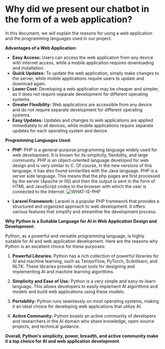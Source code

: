 # Why did we present our chatbot in the form of a web application?

In this document, we will explain the reasons for using a web application and the programming languages used in our project.

**Advantages of a Web Application:**

* **Easy Access:** Users can access the web application from any device with internet access, while a mobile application requires downloading and installation.
* **Quick Updates:** To update the web application, simply make changes to the server, while mobile applications require users to update and download again.
* **Lower Cost:** Developing a web application may be cheaper and simpler, as it does not require separate development for different operating systems.
* **Greater Flexibility:** Web applications are accessible from any device and do not require separate development for different operating systems.
* **Easy Updates:** Updates and changes to web applications are applied immediately to all devices, while mobile applications require separate updates for each operating system and device.

**Programming Languages Used:**

* **PHP:** PHP is a general-purpose programming language widely used for web development. It is known for its simplicity, flexibility, and large community.
PHP is an object-oriented language developed for web design and is very similar to C. Of course, in the new versions of this language, it has also found similarities with the Java language. PHP is a server side language. This means that the php pages are first processed by the server (Apache or IIS) and then the output is sent in the form of HTML and JavaScript codes to the browser with which the user is connected to the Internet.
![WHAT-IS-PHP](https://github.com/IliyaNazmehr/MEA/assets/167589906/d599ebc1-5eba-44dc-b3dd-718dccdb6073)


* **Laravel Framework:** Laravel is a popular PHP framework that provides a structured and organized approach to web development. It offers various features that simplify and streamline the development process.

**Why Python is a Suitable Language for AI in Web Application Design and Development:**

Python, as a powerful and versatile programming language, is highly suitable for AI and web application development. Here are the reasons why Python is an excellent choice for these purposes:

1. **Powerful Libraries:** Python has a rich collection of powerful libraries for AI and machine learning, such as TensorFlow, PyTorch, Scikitlearn, and NLTK. These libraries provide robust tools for designing and implementing AI and machine learning algorithms.

2. **Simplicity and Ease of Use:** Python is a very simple and easy-to-learn language. This allows developers to easily implement AI algorithms and models and build web applications using these models.

3. **Portability:** Python runs seamlessly on most operating systems, making it an ideal choice for developing web applications that utilize AI.

4. **Active Community:** Python boasts an active community of developers and researchers in the AI domain who share knowledge, open-source projects, and technical guidance.

**Overall, Python's simplicity, power, breadth, and active community make it a top choice for AI and web application development.**
